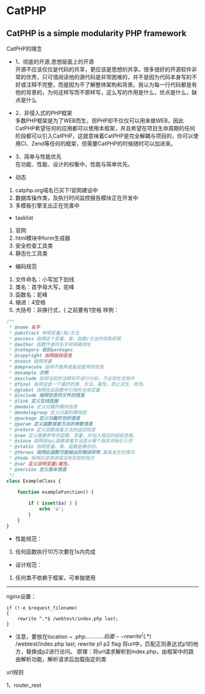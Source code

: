 CatPHP
======

CatPHP is a simple modularity PHP framework
------
CatPHP的理念

- 1、彻底的开源,思想层面上的开源<br>
开源不应该仅仅是代码的共享，更应该是思想的共享。很多很好的开源软件非常的优秀，只可惜阅读他的源代码是非常困难的，并不是因为代码本身写的不好或注释不完整，而是因为不了解整体架构和背景。我认为每一行代码都是有他的背景的，为何这样写而不那样写，这么写的作用是什么，优点是什么，缺点是什么

- 2、非侵入式的PHP框架<br>
多数PHP框架是为了WEB而生，但PHP却不仅仅可以用来做WEB，因此CatPHP希望任何的应用都可以使用本框架，并且希望在项目生命周期的任何阶段都可以引入CatPHP，这就意味着CatPHP是完全解耦与项目的，你可以使用CI、Zend等任何的框架，但需要CatPHP的时候随时可以加进来。


- 3、简单与性能优先<br>
在功能、性能、设计的权衡中，性能与简单优先。

- 动态
1. catphp.org域名已买下!官网建设中
2. 数据库操作类，及执行时间监控报告模块正在开发中
3. 多模板引擎支出正在完善中

- tasklist
1. 官网
2. html模块中form生成器
3. 安全检查工具类
4. 静态化工具类


- 编码规范
1. 文件命名：小写加下划线
2. 类名：首字母大写，驼峰
3. 函数名：驼峰
4. 缩进：4空格
5. 大括号：非换行式，{ 之前要有1空格
样例：
```php
/**
 * @name 名字
 * @abstract 申明变量/类/方法
 * @access 指明这个变量、类、函数/方法的存取权限
 * @author 函数作者的名字和邮箱地址
 * @category 组织packages
 * @copyright 指明版权信息
 * @const 指明常量
 * @deprecate 指明不推荐或者是废弃的信息
 * @example 示例
 * @exclude 指明当前的注释将不进行分析，不出现在文挡中
 * @final 指明这是一个最终的类、方法、属性，禁止派生、修改。
 * @global 指明在此函数中引用的全局变量
 * @include 指明包含的文件的信息
 * @link 定义在线连接
 * @module 定义归属的模块信息
 * @modulegroup 定义归属的模块组
 * @package 定义归属的包的信息
 * @param 定义函数或者方法的参数信息
 * @return 定义函数或者方法的返回信息
 * @see 定义需要参考的函数、变量，并加入相应的超级连接。
 * @since 指明该api函数或者方法是从哪个版本开始引入的
 * @static 指明变量、类、函数是静态的。
 * @throws 指明此函数可能抛出的错误异常,极其发生的情况
 * @todo 指明应该改进或没有实现的地方
 * @var 定义说明变量/属性。
 * @version 定义版本信息
 */
class ExampleClass {
    
    function exampleFunction() {

        if ( isset($a) ) {
            echo 'a';
        }
    }
}

```

- 性能规范：
1. 任何函数执行10万次要在1s内完成

- 设计规范：
1. 任何类不依赖于框架，可单独使用


----------
nginx设置：
```
if (!-e $request_filename) 
{
    rewrite ^.*$ /webtest/index.php last;
}
```
- 注意，要放在location ~ \.php${............}后面
--rewrite ^/(.*)$ /webtest/index.php last;
rewrite p1 p2 flag
将url中，匹配正则表达式p1的地方，替换成p2进行访问。
原理：将url请求解析到index.php，由框架中的路由解析功能，解析请求后加载指定的类


url规则

1、router_rest 
```

```


